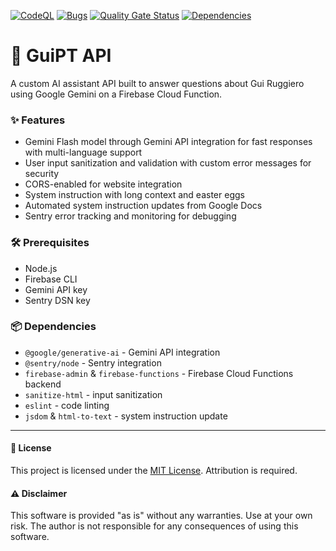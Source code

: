 [![CodeQL](https://github.com/guiruggiero/guipt/actions/workflows/github-code-scanning/codeql/badge.svg)](https://github.com/guiruggiero/guipt/actions/workflows/github-code-scanning/codeql)
[![Bugs](https://sonarcloud.io/api/project_badges/measure?project=guiruggiero_guipt&metric=bugs)](https://sonarcloud.io/summary/new_code?id=guiruggiero_guipt)
[![Quality Gate Status](https://sonarcloud.io/api/project_badges/measure?project=guiruggiero_guipt&metric=alert_status)](https://sonarcloud.io/summary/new_code?id=guiruggiero_guipt)
[![Dependencies](https://github.com/guiruggiero/guipt/actions/workflows/dependabot/dependabot-updates/badge.svg)](https://github.com/guiruggiero/guipt/actions/workflows/dependabot/dependabot-updates)

# 🧠 GuiPT API

A custom AI assistant API built to answer questions about Gui Ruggiero using Google Gemini on a Firebase Cloud Function.

### ✨ Features

- Gemini Flash model through Gemini API integration for fast responses with multi-language support
- User input sanitization and validation with custom error messages for security
- CORS-enabled for website integration
- System instruction with long context and easter eggs
- Automated system instruction updates from Google Docs
- Sentry error tracking and monitoring for debugging

### 🛠️ Prerequisites

- Node.js
- Firebase CLI
- Gemini API key
- Sentry DSN key

### 📦 Dependencies

- `@google/generative-ai` - Gemini API integration
- `@sentry/node` - Sentry integration
- `firebase-admin` & `firebase-functions` - Firebase Cloud Functions backend
- `sanitize-html` - input sanitization
- `eslint` - code linting
- `jsdom` & `html-to-text` - system instruction update

---

#### 📄 License

This project is licensed under the [MIT License](LICENSE). Attribution is required.

#### ⚠️ Disclaimer

This software is provided "as is" without any warranties. Use at your own risk. The author is not responsible for any consequences of using this software.
